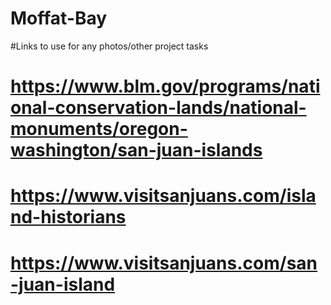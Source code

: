 # Moffat-Bay
#Links to use for any photos/other project tasks
# https://www.blm.gov/programs/national-conservation-lands/national-monuments/oregon-washington/san-juan-islands
# https://www.visitsanjuans.com/island-historians
# https://www.visitsanjuans.com/san-juan-island
